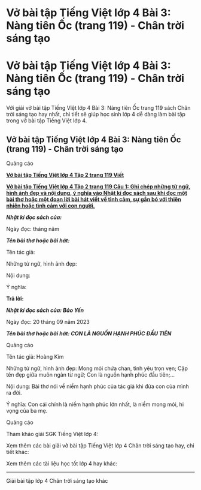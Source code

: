 # Vở bài tập Tiếng Việt lớp 4 Bài 3: Nàng tiên Ốc (trang 119) - Chân trời sáng tạo

# Vở bài tập Tiếng Việt lớp 4 Bài 3: Nàng tiên Ốc (trang 119) - Chân trời sáng tạo

Với giải vở bài tập Tiếng Việt lớp 4 Bài 3: Nàng tiên Ốc trang 119 sách Chân trời sáng tạo hay nhất, chi tiết sẽ giúp học sinh lớp 4 dễ dàng làm bài tập trong vở bài tập Tiếng Việt lớp 4.

## Vở bài tập Tiếng Việt lớp 4 Bài 3: Nàng tiên Ốc (trang 119) - Chân trời sáng tạo

Quảng cáo

[**Vở bài tập Tiếng Việt lớp 4 Tập 2 trang 119 Viết**](https://vietjack.com/vbt-tieng-viet-4-ct/viet-trang-119-vbt-tieng-viet-4-tap-2.jsp)

[**Vở bài tập Tiếng Việt lớp 4 Tập 2 trang 119 Câu 1:** **Ghi chép những từ ngữ, hình ảnh đẹp và nội dung, ý nghĩa vào Nhật kí đọc sách sau khi đọc một bài thơ hoặc một đoạn lời bài hát viết về tình cảm, sự gắn bó với thiên nhiên hoặc tình cảm với con người.**](https://vietjack.com/vbt-tieng-viet-4-ct/ghi-chep-nhung-tu-ngu-hinh-anh-dep-va-noi-dung-y-nghia-vm.jsp)

**_Nhật kí đọc sách của:_**

Ngày đọc: tháng năm 

**_Tên bài thơ hoặc bài hát:_**

Tên tác giả:

Những từ ngữ, hình ảnh đẹp:

Nội dung:

Ý nghĩa:

**Trả lời:**

**_Nhật kí đọc sách của: Bảo Yến_**

Ngày đọc: 20 tháng 09 năm 2023

**_Tên bài thơ hoặc bài hát: CON LÀ NGUỒN HẠNH PHÚC ĐẦU TIÊN_**

Quảng cáo

Tên tác giả: Hoàng Kim

Những từ ngữ, hình ảnh đẹp: Mong mỏi chứa chan, tình yêu trọn vẹn; Cặp tên đẹp giữa muôn ngàn từ ngữ; Con là nguồn hạnh phúc đầu tiên;...

Nội dung: Bài thơ nói về niềm hạnh phúc của tác giả khi đứa con của mình ra đời.

Ý nghĩa: Con cái chính là niềm hạnh phúc lớn nhất, là niềm mong mỏi, hi vọng của ba mẹ.

Quảng cáo

Tham khảo giải SGK Tiếng Việt lớp 4:

Xem thêm các bài giải vở bài tập Tiếng Việt lớp 4 Chân trời sáng tạo hay, chi tiết khác:

Xem thêm các tài liệu học tốt lớp 4 hay khác:

* * *

Giải bài tập lớp 4 Chân trời sáng tạo khác
